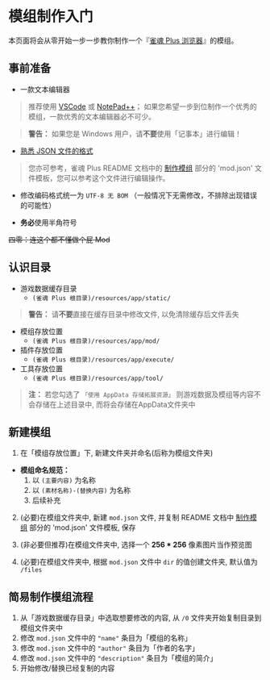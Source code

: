 # 模组制作入门

本页面将会从零开始一步一步教你制作一个『[雀魂 Plus 浏览器](https://github.com/MajsoulPlus/majsoul-plus)』的模组。

## 事前准备

- 一款文本编辑器

> 推荐使用 [VSCode](https://code.visualstudio.com/) 或 [NotePad++](https://notepad-plus-plus.org/)；
> 如果您希望一步到位制作一个优秀的模组，一款优秀的文本编辑器必不可少。

> **警告：** 如果您是 Windows 用户，请**不要**使用「记事本」进行编辑！

- [熟悉 JSON 文件的格式](https://github.com/MajsoulPlus/majsoul-plus/wiki/JsonFormat)

> 您亦可参考，雀魂 Plus README 文档中的 [制作模组](https://github.com/MajsoulPlus/majsoul-plus#%E5%88%B6%E4%BD%9C%E6%A8%A1%E7%BB%84) 部分的 'mod.json' 文件模板，您可以参考这个文件进行编辑操作。

- 修改编码格式统一为 `UTF-8 无 BOM` （一般情况下无需修改，不排除出现错误的可能性）

- **务必**使用半角符号

~~四零：连这个都不懂做个屁 Mod~~

## 认识目录

- 游戏数据缓存目录
  - `(雀魂 Plus 根目录)/resources/app/static/` 

> **警告：** 请**不要**直接在缓存目录中修改文件, 以免清除缓存后文件丢失

- 模组存放位置
  - `(雀魂 Plus 根目录)/resources/app/mod/`
- 插件存放位置
  - `(雀魂 Plus 根目录)/resources/app/execute/`
- 工具存放位置
  - `(雀魂 Plus 根目录)/resources/app/tool/`
  
> **注：** 若您勾选了 `「使用 AppData 存储拓展资源」` 则游戏数据及模组等内容不会存储在上述目录中, 而将会存储在AppData文件夹中

## 新建模组

1. 在「模组存放位置」下, 新建文件夹并命名(后称为模组文件夹)

- **模组命名规范：** 
  1. 以 `(主要内容)` 为名称
  2. 以 `(素材名称)-(替换内容)` 为名称
  3. 后续补充

2. (必要)在模组文件夹中, 新建 `mod.json` 文件, 并复制 README 文档中 [制作模组](https://github.com/MajsoulPlus/majsoul-plus#%E5%88%B6%E4%BD%9C%E6%A8%A1%E7%BB%84) 部分的 'mod.json' 文件模板, 保存 

3. (非必要但推荐)在模组文件夹中, 选择一个 **256 * 256** 像素图片当作预览图

4. (必要)在模组文件夹中, 根据 `mod.json` 文件中 `dir` 的值创建文件夹, 默认值为 `/files`

## 简易制作模组流程

1. 从「游戏数据缓存目录」中选取想要修改的内容, 从 `/0` 文件夹开始复制目录到模组文件夹中
2. 修改 `mod.json` 文件中的 `"name"` 条目为「模组的名称」
3. 修改 `mod.json` 文件中的 `"author"` 条目为「作者的名字」
4. 修改 `mod.json` 文件中的 `"description"` 条目为「模组的简介」
5. 开始修改/替换已经复制的内容
